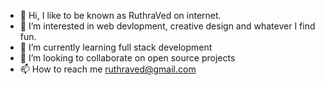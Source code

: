 - 👋 Hi, I like to be known as RuthraVed on internet.
- 👀 I’m interested in web devlopment, creative design and whatever I find fun. 
- 🌱 I’m currently learning full stack development
- 💞️ I’m looking to collaborate on open source projects
- 📫 How to reach me ruthraved@gmail.com

<!---
RuthraVed/RuthraVed is a ✨ special ✨ repository because its `README.md` (this file) appears on your GitHub profile.
You can click the Preview link to take a look at your changes.
--->
